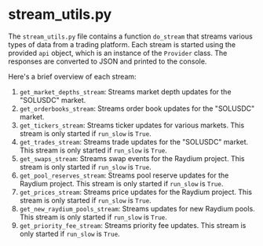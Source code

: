 # stream\_utils.py

The `stream_utils.py` file contains a function `do_stream` that streams various types of data from a trading platform. Each stream is started using the provided `api` object, which is an instance of the `Provider` class. The responses are converted to JSON and printed to the console.

Here's a brief overview of each stream:

1. `get_market_depths_stream`: Streams market depth updates for the "SOLUSDC" market.
2. `get_orderbooks_stream`: Streams order book updates for the "SOLUSDC" market.
3. `get_tickers_stream`: Streams ticker updates for various markets. This stream is only started if `run_slow` is `True`.
4. `get_trades_stream`: Streams trade updates for the "SOLUSDC" market. This stream is only started if `run_slow` is `True`.
5. `get_swaps_stream`: Streams swap events for the Raydium project. This stream is only started if `run_slow` is `True`.
6. `get_pool_reserves_stream`: Streams pool reserve updates for the Raydium project. This stream is only started if `run_slow` is `True`.
7. `get_prices_stream`: Streams price updates for the Raydium project. This stream is only started if `run_slow` is `True`.
8. `get_new_raydium_pools_stream`: Streams updates for new Raydium pools. This stream is only started if `run_slow` is `True`.
9. `get_priority_fee_stream`: Streams priority fee updates. This stream is only started if `run_slow` is `True`.

